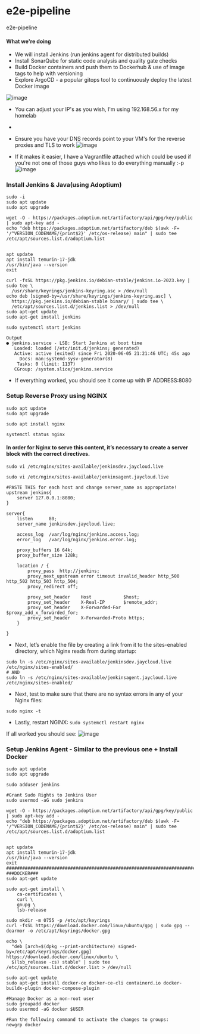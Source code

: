 # e2e-pipeline
e2e-pipeline

#### What we're doing
 - We will install Jenkins (run jenkins agent for distributed builds)
 - Install SonarQube for static code analysis and quality gate checks
 - Build Docker containers and push them to Dockerhub & use of image tags to help with versioning
 - Explore ArgoCD - a popular gitops tool to continuously deploy the latest Docker image

![image](https://github.com/jayp16p/e2e-pipeline/assets/106398902/4ce78e34-e222-49fe-bbb1-48bba1017032)

- You can adjust your IP's as you wish, I'm using 192.168.56.x for my homelab
- 
- Ensure you have your DNS records point to your VM's for the reverse proxies and TLS to work
![image](https://github.com/jayp16p/e2e-pipeline/assets/106398902/18268951-75a9-4304-8a65-83b48f7d7895)

- If it makes it easier, I have a Vagrantfile attached which could be used if you're not one of those guys who likes to do everything manually :-p
![image](https://github.com/jayp16p/e2e-pipeline/assets/106398902/766a8897-3939-47db-b633-9c5bccb54194)

### Install Jenkins & Java(using Adoptium)
```
sudo -i
sudo apt update
sudo apt upgrade

wget -O - https://packages.adoptium.net/artifactory/api/gpg/key/public | sudo apt-key add -
echo "deb https://packages.adoptium.net/artifactory/deb $(awk -F= '/^VERSION_CODENAME/{print$2}' /etc/os-release) main" | sudo tee /etc/apt/sources.list.d/adoptium.list


apt update
apt install temurin-17-jdk
/usr/bin/java --version
exit 

curl -fsSL https://pkg.jenkins.io/debian-stable/jenkins.io-2023.key | sudo tee \
  /usr/share/keyrings/jenkins-keyring.asc > /dev/null
echo deb [signed-by=/usr/share/keyrings/jenkins-keyring.asc] \
  https://pkg.jenkins.io/debian-stable binary/ | sudo tee \
  /etc/apt/sources.list.d/jenkins.list > /dev/null
sudo apt-get update
sudo apt-get install jenkins

sudo systemctl start jenkins

Output
● jenkins.service - LSB: Start Jenkins at boot time
   Loaded: loaded (/etc/init.d/jenkins; generated)
   Active: active (exited) since Fri 2020-06-05 21:21:46 UTC; 45s ago
     Docs: man:systemd-sysv-generator(8)
    Tasks: 0 (limit: 1137)
   CGroup: /system.slice/jenkins.service

```
- If everything worked, you should see it come up with IP ADDRESS:8080

### Setup Reverse Proxy using NGINX

```
sudo apt update
sudo apt upgrade

sudo apt install nginx

systemctl status nginx

```

#### In order for Nginx to serve this content, it’s necessary to create a server block with the correct directives.

```
sudo vi /etc/nginx/sites-available/jenkinsdev.jaycloud.live

sudo vi /etc/nginx/sites-available/jenkinsagent.jaycloud.live
```

```
#PASTE THIS for each host and change server_name as appropriate!
upstream jenkins{
    server 127.0.0.1:8080;
}

server{
    listen      80;
    server_name jenkinsdev.jaycloud.live;

    access_log  /var/log/nginx/jenkins.access.log;
    error_log   /var/log/nginx/jenkins.error.log;

    proxy_buffers 16 64k;
    proxy_buffer_size 128k;

    location / {
        proxy_pass  http://jenkins;
        proxy_next_upstream error timeout invalid_header http_500 http_502 http_503 http_504;
        proxy_redirect off;

        proxy_set_header    Host            $host;
        proxy_set_header    X-Real-IP       $remote_addr;
        proxy_set_header    X-Forwarded-For $proxy_add_x_forwarded_for;
        proxy_set_header    X-Forwarded-Proto https;
    }

}
```

- Next, let’s enable the file by creating a link from it to the sites-enabled directory, which Nginx reads from during startup:
```
sudo ln -s /etc/nginx/sites-available/jenkinsdev.jaycloud.live /etc/nginx/sites-enabled/
# AND
sudo ln -s /etc/nginx/sites-available/jenkinsagent.jaycloud.live /etc/nginx/sites-enabled/
```

- Next, test to make sure that there are no syntax errors in any of your Nginx files:
```
sudo nginx -t
```

- Lastly, restart NGINX: ```sudo systemctl restart nginx```

If all worked you should see:
![image](https://github.com/jayp16p/e2e-pipeline/assets/106398902/6c445acb-ed73-4c1b-aa6e-6bde7eb5da5f)


### Setup Jenkins Agent - Similar to the previous one + Install Docker
```
sudo apt update
sudo apt upgrade

sudo adduser jenkins

#Grant Sudo Rights to Jenkins User
sudo usermod -aG sudo jenkins

wget -O - https://packages.adoptium.net/artifactory/api/gpg/key/public | sudo apt-key add -
echo "deb https://packages.adoptium.net/artifactory/deb $(awk -F= '/^VERSION_CODENAME/{print$2}' /etc/os-release) main" | sudo tee /etc/apt/sources.list.d/adoptium.list


apt update
apt install temurin-17-jdk
/usr/bin/java --version
exit
###############################################################################################################
###DOCKER###
sudo apt-get update

sudo apt-get install \
    ca-certificates \
    curl \
    gnupg \
    lsb-release

sudo mkdir -m 0755 -p /etc/apt/keyrings
curl -fsSL https://download.docker.com/linux/ubuntu/gpg | sudo gpg --dearmor -o /etc/apt/keyrings/docker.gpg

echo \
  "deb [arch=$(dpkg --print-architecture) signed-by=/etc/apt/keyrings/docker.gpg] https://download.docker.com/linux/ubuntu \
  $(lsb_release -cs) stable" | sudo tee /etc/apt/sources.list.d/docker.list > /dev/null

sudo apt-get update
sudo apt-get install docker-ce docker-ce-cli containerd.io docker-buildx-plugin docker-compose-plugin

#Manage Docker as a non-root user
sudo groupadd docker
sudo usermod -aG docker $USER

#Run the following command to activate the changes to groups:
newgrp docker

```

